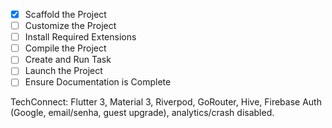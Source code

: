 - [x] Scaffold the Project
- [ ] Customize the Project
- [ ] Install Required Extensions
- [ ] Compile the Project
- [ ] Create and Run Task
- [ ] Launch the Project
- [ ] Ensure Documentation is Complete

TechConnect: Flutter 3, Material 3, Riverpod, GoRouter, Hive, Firebase Auth (Google, email/senha, guest upgrade), analytics/crash disabled.
